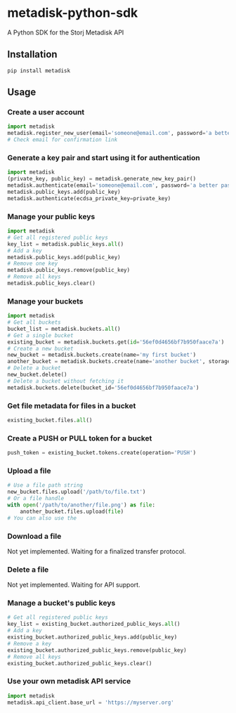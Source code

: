 metadisk-python-sdk
===================

A Python SDK for the Storj Metadisk API


Installation
------------

`pip install metadisk`


Usage
-----

### Create a user account

```python
import metadisk
metadisk.register_new_user(email='someone@email.com', password='a better password than this')
# Check email for confirmation link
```

### Generate a key pair and start using it for authentication

```python
import metadisk
(private_key, public_key) = metadisk.generate_new_key_pair()
metadisk.authenticate(email='someone@email.com', password='a better password than this')
metadisk.public_keys.add(public_key)
metadisk.authenticate(ecdsa_private_key=private_key)
```

### Manage your public keys

```python
import metadisk
# Get all registered public keys
key_list = metadisk.public_keys.all()
# Add a key
metadisk.public_keys.add(public_key)
# Remove one key
metadisk.public_keys.remove(public_key)
# Remove all keys
metadisk.public_keys.clear()
```

### Manage your buckets

```python
import metadisk
# Get all buckets
bucket_list = metadisk.buckets.all()
# Get a single bucket
existing_bucket = metadisk.buckets.get(id='56ef0d4656bf7b950faace7a')
# Create a new bucket
new_bucket = metadisk.buckets.create(name='my first bucket')
another_bucket = metadisk.buckets.create(name='another bucket', storage_limit=300, transfer_limit=100)
# Delete a bucket
new_bucket.delete()
# Delete a bucket without fetching it
metadisk.buckets.delete(bucket_id='56ef0d4656bf7b950faace7a')
```

### Get file metadata for files in a bucket

```python
existing_bucket.files.all()
```

### Create a PUSH or PULL token for a bucket

```python
push_token = existing_bucket.tokens.create(operation='PUSH')
```

### Upload a file

```python
# Use a file path string
new_bucket.files.upload('/path/to/file.txt')
# Or a file handle
with open('/path/to/another/file.png') as file:
    another_bucket.files.upload(file)
# You can also use the 
```

### Download a file

Not yet implemented.  Waiting for a finalized transfer protocol.

### Delete a file

Not yet implemented.  Waiting for API support.

### Manage a bucket's public keys

```python
# Get all registered public keys
key_list = existing_bucket.authorized_public_keys.all()
# Add a key
existing_bucket.authorized_public_keys.add(public_key)
# Remove a key
existing_bucket.authorized_public_keys.remove(public_key)
# Remove all keys
existing_bucket.authorized_public_keys.clear()
```

### Use your own metadisk API service

```python
import metadisk
metadisk.api_client.base_url = 'https://myserver.org'
```
